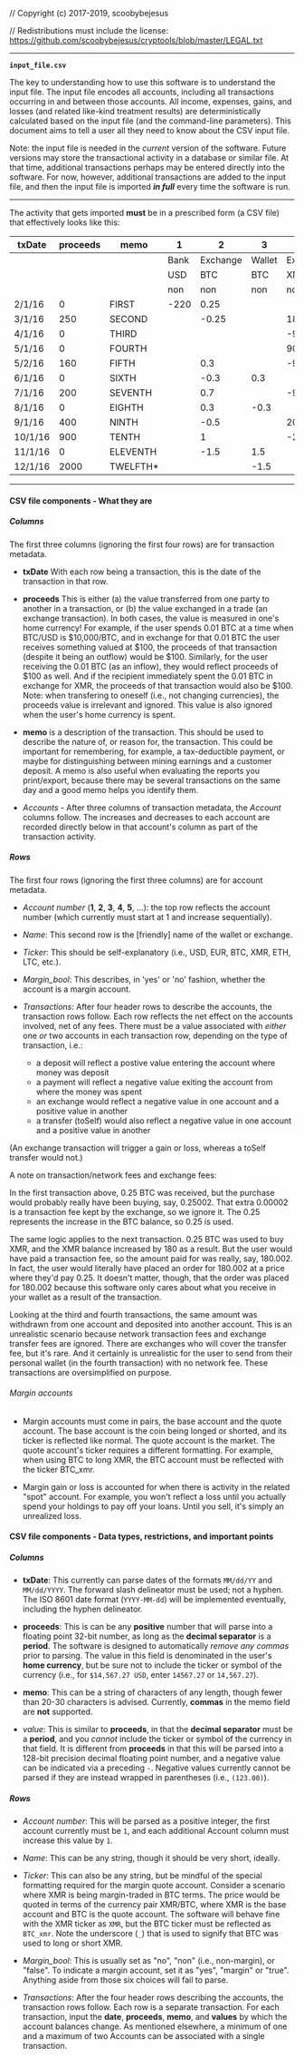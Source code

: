 // Copyright (c) 2017-2019, scoobybejesus

// Redistributions must include the license: https://github.com/scoobybejesus/cryptools/blob/master/LEGAL.txt

---

**`input_file.csv`**

The key to understanding how to use this software is to understand the input file.
The input file encodes all accounts, including all transactions occurring in and between those accounts.
All income, expenses, gains, and losses (and related like-kind treatment results)
are deterministically calculated based on the input file (and the command-line parameters).
This document aims to tell a user all they need to know about the CSV input file.

Note: the input file is needed in the *current* version of the software.
Future versions may store the transactional activity in a database or similar file.
At that time, additional transactions perhaps may be entered directly into the software.
For now, however, additional transactions are added to the input file,
and then the input file is imported ***in full*** every time the software is run.

---

The activity that gets imported **must** be in a prescribed form (a CSV file) that effectively looks like this:


|txDate |proceeds|memo    |1     |2       |3      |4       |5           |
|-------|--------|--------|------|--------|-------|--------|------------|
|       |        |        |Bank  |Exchange|Wallet |Exchange|Simplewallet|
|       |        |        |USD   |BTC     |BTC    |XMR     |XMR         |
|       |        |        |non   |non     |non    |non     |non         |
|2/1/16 |0       |FIRST   |-220  |0.25    |       |        |            |
|3/1/16 |250     |SECOND  |      |-0.25   |       |180     |            |
|4/1/16 |0       |THIRD   |      |        |       |-90     |90          |
|5/1/16 |0       |FOURTH  |      |        |       |90      |-90         |
|5/2/16 |160     |FIFTH   |      |0.3     |       |-90     |            |
|6/1/16 |0       |SIXTH   |      |-0.3    |0.3    |        |            |
|7/1/16 |200     |SEVENTH |      |0.7     |       |-90     |            |
|8/1/16 |0       |EIGHTH  |      |0.3     |-0.3   |        |            |
|9/1/16 |400     |NINTH   |      |-0.5    |       |200     |            |
|10/1/16|900     |TENTH   |      |1       |       |-200    |            |
|11/1/16|0       |ELEVENTH|      |-1.5    |1.5    |        |            |
|12/1/16|2000    |TWELFTH*|      |        |-1.5   |        |400         |

---

#### CSV file components - What they are

##### Columns

The first three columns (ignoring the first four rows) are for transaction metadata.

* **txDate** With each row being a transaction, this is the date of the transaction in that row.

* **proceeds** This is either (a) the value transferred from one party to another in a transaction,
or (b) the value exchanged in a trade (an exchange transaction).
In both cases, the value is measured in one's home currency!
For example, if the user spends 0.01 BTC at a time when BTC/USD is $10,000/BTC,
and in exchange for that 0.01 BTC the user receives something valued at $100,
the proceeds of that transaction (despite it being an outflow) would be $100.
Similarly, for the user receiving the 0.01 BTC (as an inflow), they would reflect proceeds of $100 as well.
And if the recipient immediately spent the 0.01 BTC in exchange for XMR,
the proceeds of that transaction would also be $100.
Note: when transfering to oneself (i.e.,  not changing currencies), the proceeds value is irrelevant and ignored.
This value is also ignored when the user's home currency is spent.

* **memo** is a description of the transaction.
This should be used to describe the nature of, or reason for, the transaction.
This could be important for remembering, for example, a tax-deductible payment,
or maybe for distinguishing between mining earnings and a customer deposit.
A memo is also useful when evaluating the reports you print/export,
because there may be several transactions on the same day and a good memo helps you identify them.

* *Accounts* - After three columns of transaction metadata, the *Account* columns follow.
The increases and decreases to each account are recorded directly below in that account's column
as part of the transaction activity.

##### Rows

The first four rows (ignoring the first three columns) are for account metadata.

* *Account number* (**1**, **2**, **3**, **4**, **5**, ...): the top row reflects the account number (which currently must start at 1 and increase sequentially).

* *Name*: This second row is the [friendly] name of the wallet or exchange.

* *Ticker*: This should be self-explanatory (i.e., USD, EUR, BTC, XMR, ETH, LTC, etc.).

* *Margin_bool*: This describes, in 'yes' or 'no' fashion, whether the account is a margin account.

* *Transactions*: After four header rows to describe the accounts, the transaction rows follow.
Each row reflects the net effect on the accounts involved, net of any fees.
There must be a value associated with *either* one *or* two accounts in each transaction row,
depending on the type of transaction, i.e.:
    * a deposit will reflect a postive value entering the account where money was deposit
    * a payment will reflect a negative value exiting the account from where the money was spent
    * an exchange would reflect a negative value in one account and a positive value in another
    * a transfer (toSelf) would also reflect a negative value in one account and a positive value in another

(An exchange transaction will trigger a gain or loss, whereas a toSelf transfer would not.)

A note on transaction/network fees and exchange fees:

In the first transaction above, 0.25 BTC was received,
but the purchase would probably really have been buying, say, 0.25002.
That extra 0.00002 is a transaction fee kept by the exchange, so we ignore it.
The 0.25 represents the increase in the BTC balance, so 0.25 is used.

The same logic applies to the next transaction.
0.25 BTC was used to buy XMR, and the XMR balance increased by 180 as a result.
But the user would have paid a transaction fee, so the amount paid for was really, say, 180.002.
In fact, the user would literally have placed an order for 180.002 at a price where they'd pay 0.25.
It doesn't matter, though, that the order was placed for 180.002
because this software only cares about what you receive in your wallet as a result of the transaction.

Looking at the third and fourth transactions, the same amount was withdrawn from one account and deposited into another account.
This is an unrealistic scenario because network transaction fees and exchange transfer fees are ignored.
There are exchanges who will cover the transfer fee, but it's rare.
And it certainly is unrealistic for the user to send from their personal wallet (in the fourth transaction) with no network fee.
These transactions are oversimplified on purpose.

###### Margin accounts

* Margin accounts must come in pairs, the base account and the quote account.
The base account is the coin being longed or shorted, and its ticker is reflected like normal.
The quote account is the market.
The quote account's ticker requires a different formatting.
For example, when using BTC to long XMR, the BTC account must be reflected with the ticker BTC_xmr.

* Margin gain or loss is accounted for when there is activity in the related "spot" account.
For example, you won't reflect a loss until you actually spend your holdings to pay off your loans.
Until you sell, it's simply an unrealized loss.

#### CSV file components - Data types, restrictions, and important points

##### Columns

* **txDate**: This currently can parse dates of the formats `MM/dd/YY` and `MM/dd/YYYY`.
The forward slash delineator must be used; not a hyphen.
The ISO 8601 date format (`YYYY-MM-dd`) will be implemented eventually, including the hyphen delineator.

* **proceeds**: This is can be any **positive** number that will parse into a floating point 32-bit number,
as long as the **decimal separator** is a **period**.
The software is designed to automatically *remove any commas* prior to parsing.
The value in this field is denominated in the user's **home currency**,
but be sure not to include the ticker or symbol of the currency
(i.e., for `$14,567.27 USD`, enter `14567.27` or `14,567.27`).

* **memo**: This can be a string of characters of any length, though fewer than 20-30 characters is advised.
Currently, **commas** in the memo field are **not** supported.

* *value*: This is similar to **proceeds**, in that the **decimal separator** must be a **period**,
and you *cannot* include the ticker or symbol of the currency in that field.
It is different from **proceeds** in that this will be parsed into a 128-bit precision decimal floating point number,
and a negative value can be indicated via a preceding `-`.
Negative values currently cannot be parsed if they are instead wrapped in parentheses (i.e., `(123.00)`).

##### Rows

* *Account number*: This will be parsed as a positive integer, the first account currently must
be `1`, and each additional Account column must increase this value by `1`.

* *Name*: This can be any string, though it should be very short, ideally.

* *Ticker*: This can also be any string, but be mindful of the special formatting required for the margin quote account.
Consider a scenario where XMR is being margin-traded in BTC terms.
The price would be quoted in terms of the currency pair XMR/BTC, where XMR is the base account and BTC is the quote account.
The software will behave fine with the XMR ticker as `XMR`, but the BTC ticker must be reflected as `BTC_xmr`.
Note the underscore (`_`) that is used to signify that BTC was used to long or short XMR.

* *Margin_bool*: This is usually set as "no", "non" (i.e., non-margin), or "false".
To indicate a margin account, set it as "yes", "margin" or "true".
Anything aside from those six choices will fail to parse.

* *Transactions*: After the four header rows describing the accounts, the transaction rows follow.
Each row is a separate transaction.
For each transaction, input the **date**, **proceeds**, **memo**, and **values** by which the account balances change.
As mentioned elsewhere, a minimum of one and a maximum of two Accounts can be associated with a single transaction.